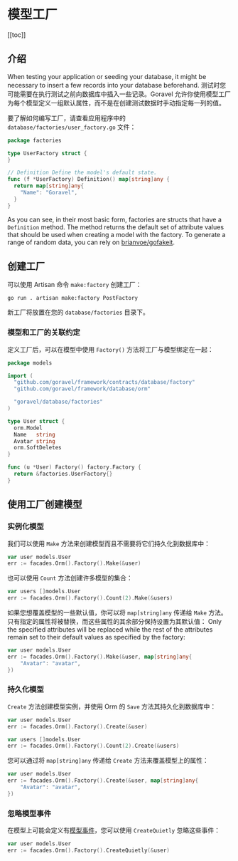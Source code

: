 # 模型工厂

[[toc]]

## 介绍

When testing your application or seeding your database, it might be necessary to insert a few records into your database beforehand. 测试时您可能需要在执行测试之前向数据库中插入一些记录。Goravel 允许你使用模型工厂为每个模型定义一组默认属性，而不是在创建测试数据时手动指定每一列的值。

要了解如何编写工厂，请查看应用程序中的 `database/factories/user_factory.go` 文件：

```go
package factories

type UserFactory struct {
}

// Definition Define the model's default state.
func (f *UserFactory) Definition() map[string]any {
  return map[string]any{
    "Name": "Goravel",
  }
}
```

As you can see, in their most basic form, factories are structs that have a `Definition` method. The method returns the default set of attribute values that should be used when creating a model with the factory. To generate a range of random data, you can rely on [brianvoe/gofakeit](https://github.com/brianvoe/gofakeit).

## 创建工厂

可以使用 Artisan 命令 `make:factory` 创建工厂：

```
go run . artisan make:factory PostFactory
```

新工厂将放置在您的 `database/factories` 目录下。

### 模型和工厂的关联约定

定义工厂后，可以在模型中使用 `Factory()` 方法将工厂与模型绑定在一起：

```go
package models

import (
  "github.com/goravel/framework/contracts/database/factory"
  "github.com/goravel/framework/database/orm"

  "goravel/database/factories"
)

type User struct {
  orm.Model
  Name   string
  Avatar string
  orm.SoftDeletes
}

func (u *User) Factory() factory.Factory {
  return &factories.UserFactory{}
}
```

## 使用工厂创建模型

### 实例化模型

我们可以使用 `Make` 方法来创建模型而且不需要将它们持久化到数据库中：

```go
var user models.User
err := facades.Orm().Factory().Make(&user)
```

也可以使用 `Count` 方法创建许多模型的集合：

```go
var users []models.User
err := facades.Orm().Factory().Count(2).Make(&users)
```

如果您想覆盖模型的一些默认值，你可以将 `map[string]any` 传递给 `Make` 方法。只有指定的属性将被替换，而这些属性的其余部分保持设置为其默认值： Only the specified attributes will be replaced while the rest of the attributes remain set to their default values as specified by the factory:

```go
var user models.User
err := facades.Orm().Factory().Make(&user, map[string]any{
    "Avatar": "avatar",
})
```

### 持久化模型

`Create` 方法创建模型实例，并使用 Orm 的 `Save` 方法其持久化到数据库中：

```go
var user models.User
err := facades.Orm().Factory().Create(&user)

var users []models.User
err := facades.Orm().Factory().Count(2).Create(&users)
```

您可以通过将 `map[string]any` 传递给 `Create` 方法来覆盖模型上的属性：

```go
var user models.User
err := facades.Orm().Factory().Create(&user, map[string]any{
    "Avatar": "avatar",
})
```

### 忽略模型事件

在模型上可能会定义有[模型事件](../orm/getting-started.md#events)，您可以使用 `CreateQuietly` 忽略这些事件：

```go
var user models.User
err := facades.Orm().Factory().CreateQuietly(&user)
```
